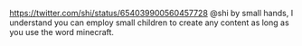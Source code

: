https://twitter.com/shi/status/654039900560457728 @shi by small hands, I understand you can employ small children to create any content as long as you use the word minecraft.